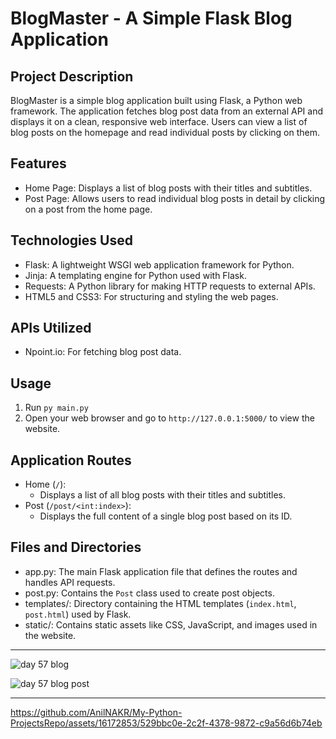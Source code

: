 # BlogMaster - A Simple Flask Blog Application

Project Description
-------------------

BlogMaster is a simple blog application built using Flask, a Python web framework. The application fetches blog post data from an external API and displays it on a clean, responsive web interface. Users can view a list of blog posts on the homepage and read individual posts by clicking on them.

## Features

-   Home Page: Displays a list of blog posts with their titles and subtitles.
-   Post Page: Allows users to read individual blog posts in detail by clicking on a post from the home page.

## Technologies Used

-   Flask: A lightweight WSGI web application framework for Python.
-   Jinja: A templating engine for Python used with Flask.
-   Requests: A Python library for making HTTP requests to external APIs.
-   HTML5 and CSS3: For structuring and styling the web pages.

## APIs Utilized

-   Npoint.io: For fetching blog post data.

## Usage
1. Run `py main.py`
2. Open your web browser and go to `http://127.0.0.1:5000/` to view the website.

## Application Routes

-   Home (`/`):
    -   Displays a list of all blog posts with their titles and subtitles.
-   Post (`/post/<int:index>`):
    -   Displays the full content of a single blog post based on its ID.

## Files and Directories

-   app.py: The main Flask application file that defines the routes and handles API requests.
-   post.py: Contains the `Post` class used to create post objects.
-   templates/: Directory containing the HTML templates (`index.html`, `post.html`) used by Flask.
-   static/: Contains static assets like CSS, JavaScript, and images used in the website.

<hr>

![day 57 blog](https://github.com/AnilNAKR/My-Python-ProjectsRepo/assets/16172853/30a2caad-39f3-43b8-a26c-611dea780285)

![day 57 blog post](https://github.com/AnilNAKR/My-Python-ProjectsRepo/assets/16172853/893968d9-ee15-4b0b-8099-3a3b669a1ea5)

<hr>

https://github.com/AnilNAKR/My-Python-ProjectsRepo/assets/16172853/529bbc0e-2c2f-4378-9872-c9a56d6b74eb



